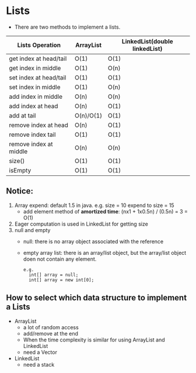 # Lists
  -  There are two methods to implement a lists.

|   Lists Operation       | ArrayList | LinkedList(double linkedList) |  
|-------------------------|-----------|-------------------------------|
| get index at head/tail  |   O(1)    |           O(1)                |
| get index in middle     |   O(1)    |           O(n)                |
| set index at head/tail  |   O(1)    |           O(1)                |
| set index in middle     |   O(1)    |           O(n)                |
| add index in middle     |   O(n)    |           O(n)                |
| add index at head       |   O(n)    |           O(1)                |
| add at tail             |O(n)/O(1)  |           O(1)                |
| remove index at head    |   O(n)    |           O(1)                |
| remove index tail       |   O(1)    |           O(1)                |
| remove index at middle  |   O(n)    |           O(n)                |
| size()                  |   O(1)    |           O(1)                |
| isEmpty                 |   O(1)    |           O(1)                |

## Notice:
1. Array expend: default 1.5 in java.  e.g. size = 10 expend to size = 15
   - add element method of <b>amortized time</b>: (nx1 + 1x0.5n) / (0.5n) = 3 = O(1)
2. Eager computation is used in LinkedList for getting size
3. null and empty
   - null: there is no array object associated with the reference
    - empty array list: there is an array/list object, but the array/list object doen not contain any element.
   
          e.g.
            int[] array = null;
            int[] array = new int[0];

## How to select which data structure to implement a Lists
   - ArrayList
     - a lot of random access
     - add/remove at the end
     - When the time complexity is similar for using ArrayList and LinkedList
     - need a Vector
   - LinkedList
     - need a stack
